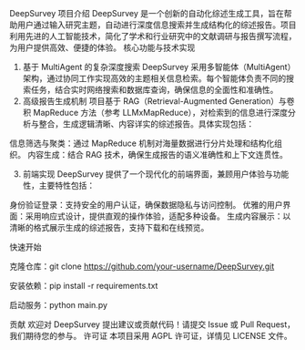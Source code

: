 DeepSurvey
项目介绍
DeepSurvey 是一个创新的自动化综述生成工具，旨在帮助用户通过输入研究主题，自动进行深度信息搜索并生成结构化的综述报告。项目利用先进的人工智能技术，简化了学术和行业研究中的文献调研与报告撰写流程，为用户提供高效、便捷的体验。
核心功能与技术实现
1. 基于 MultiAgent 的复杂深度搜索
DeepSurvey 采用多智能体（MultiAgent）架构，通过协同工作实现高效的主题相关信息检索。每个智能体负责不同的搜索任务，结合实时网络搜索和数据库查询，确保信息的全面性和准确性。
2. 高级报告生成机制
项目基于 RAG（Retrieval-Augmented Generation）与卷积 MapReduce 方法（参考 LLMxMapReduce），对检索到的信息进行深度分析与整合，生成逻辑清晰、内容详实的综述报告。具体实现包括：

信息筛选与聚类：通过 MapReduce 机制对海量数据进行分片处理和结构化组织。
内容生成：结合 RAG 技术，确保生成报告的语义准确性和上下文连贯性。

3. 前端实现
DeepSurvey 提供了一个现代化的前端界面，兼顾用户体验与功能性，主要特性包括：

身份验证登录：支持安全的用户认证，确保数据隐私与访问控制。
优雅的用户界面：采用响应式设计，提供直观的操作体验，适配多种设备。
生成内容展示：以清晰的格式展示生成的综述报告，支持下载和在线预览。

快速开始

克隆仓库：git clone https://github.com/your-username/DeepSurvey.git


安装依赖：pip install -r requirements.txt


启动服务：python main.py

贡献
欢迎对 DeepSurvey 提出建议或贡献代码！请提交 Issue 或 Pull Request，我们期待您的参与。
许可证
本项目采用 AGPL 许可证，详情见 LICENSE 文件。
